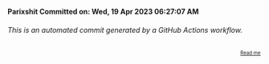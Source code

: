 **Parixshit Committed on: Wed, 19 Apr 2023 06:27:07 AM** <!-- 0b0449a4-8e60-4597-bd88-345079f700eb -->

###### This is an automated commit generated by a GitHub Actions workflow.

<div align="right"><sub><sup><a href="https://github.com/Parixshit/AutoCommit.git">Read me</a></sup></sub></div>
